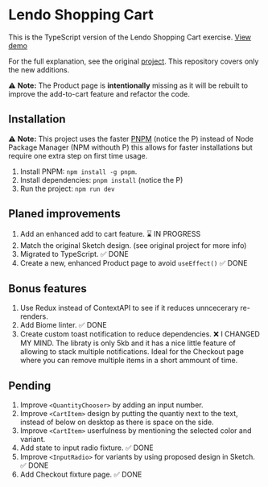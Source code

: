 # Lendo Shopping Cart

This is the TypeScript version of the Lendo Shopping Cart exercise. [View demo](https://lendo-ts.web.app)

For the full explanation, see the original [project](https://github.com/elalienx/lendo-shopping-cart). This repository covers only the new additions.

⚠️ **Note:** The Product page is **intentionally** missing as it will be rebuilt to improve the add-to-cart feature and refactor the code.

## Installation

⚠️ **Note:** This project uses the faster [PNPM](https://pnpm.io) (notice the P) instead of Node Package Manager (NPM withouth P) this allows for faster installations but require one extra step on first time usage.

1. Install PNPM: `npm install -g pnpm`.
1. Install dependencies: `pnpm install` (notice the P)
1. Run the project: `npm run dev`

## Planed improvements

1. Add an enhanced add to cart feature. ⌛️ IN PROGRESS
1. Match the original Sketch design. (see original project for more info)
1. Migrated to TypeScript. ✅ DONE
1. Create a new, enhanced Product page to avoid `useEffect()` ✅ DONE

## Bonus features

1. Use Redux instead of ContextAPI to see if it reduces unncecerary re-renders.
1. Add Biome linter. ✅ DONE
1. Create custom toast notification to reduce dependencies. ❌ I CHANGED MY MIND. The libraty is only 5kb and it has a nice little feature of allowing to stack multiple notifications. Ideal for the Checkout page where you can remove multiple items in a short ammount of time.

## Pending

1. Improve `<QuantityChooser>` by adding an input number.
1. Improve `<CartItem>` design by putting the quantiy next to the text, instead of below on desktop as there is space on the side.
1. Improve `<CartItem>` userfulness by mentioning the selected color and variant.
1. Add state to input radio fixture. ✅ DONE
1. Improve `<InputRadio>` for variants by using proposed design in Sketch. ✅ DONE
1. Add Checkout fixture page. ✅ DONE
